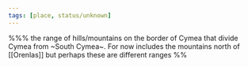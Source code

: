 ```yaml
---
tags: [place, status/unknown]
---
```



%%% the range of hills/mountains on the border of Cymea that divide Cymea from ~South Cymea~. For now includes the mountains north of [[Orenlas]] but perhaps these are different ranges %%